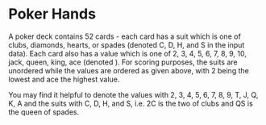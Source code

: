 Poker Hands
===========

A poker deck contains 52 cards - each card has a suit which is one of clubs,
diamonds, hearts, or spades (denoted C, D, H, and S in the input data). Each
card also has a value which is one of 2, 3, 4, 5, 6, 7, 8, 9, 10, jack, queen,
king, ace (denoted ). For scoring purposes, the suits are unordered while the
values are ordered as given above, with 2 being the lowest and ace the highest
value.

You may find it helpful to denote the values with 2, 3, 4, 5, 6, 7, 8, 9, T, J,
Q, K, A and the suits with C, D, H, and S, i.e. 2C is the two of clubs and QS
is the queen of spades.
